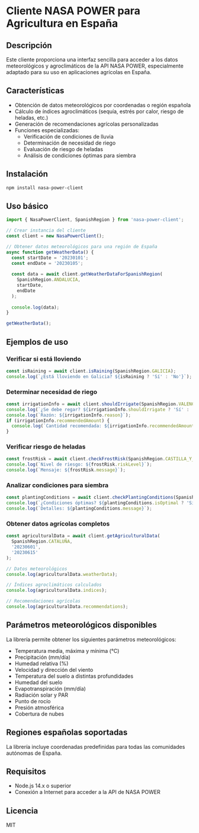 # Cliente NASA POWER para Agricultura en España

## Descripción

Este cliente proporciona una interfaz sencilla para acceder a los datos meteorológicos y agroclimáticos de la API NASA POWER, especialmente adaptado para su uso en aplicaciones agrícolas en España.

## Características

- Obtención de datos meteorológicos por coordenadas o región española
- Cálculo de índices agroclimáticos (sequía, estrés por calor, riesgo de heladas, etc.)
- Generación de recomendaciones agrícolas personalizadas
- Funciones especializadas:
  - Verificación de condiciones de lluvia
  - Determinación de necesidad de riego
  - Evaluación de riesgo de heladas
  - Análisis de condiciones óptimas para siembra

## Instalación

```bash
npm install nasa-power-client
```

## Uso básico

```typescript
import { NasaPowerClient, SpanishRegion } from 'nasa-power-client';

// Crear instancia del cliente
const client = new NasaPowerClient();

// Obtener datos meteorológicos para una región de España
async function getWeatherData() {
  const startDate = '20230101';
  const endDate = '20230105';
  
  const data = await client.getWeatherDataForSpanishRegion(
    SpanishRegion.ANDALUCIA,
    startDate,
    endDate
  );
  
  console.log(data);
}

getWeatherData();
```

## Ejemplos de uso

### Verificar si está lloviendo

```typescript
const isRaining = await client.isRaining(SpanishRegion.GALICIA);
console.log(`¿Está lloviendo en Galicia? ${isRaining ? 'Sí' : 'No'}`);
```

### Determinar necesidad de riego

```typescript
const irrigationInfo = await client.shouldIrrigate(SpanishRegion.VALENCIA);
console.log(`¿Se debe regar? ${irrigationInfo.shouldIrrigate ? 'Sí' : 'No'}`);
console.log(`Razón: ${irrigationInfo.reason}`);
if (irrigationInfo.recommendedAmount) {
  console.log(`Cantidad recomendada: ${irrigationInfo.recommendedAmount} mm`);
}
```

### Verificar riesgo de heladas

```typescript
const frostRisk = await client.checkFrostRisk(SpanishRegion.CASTILLA_Y_LEON);
console.log(`Nivel de riesgo: ${frostRisk.riskLevel}`);
console.log(`Mensaje: ${frostRisk.message}`);
```

### Analizar condiciones para siembra

```typescript
const plantingConditions = await client.checkPlantingConditions(SpanishRegion.ARAGON);
console.log(`¿Condiciones óptimas? ${plantingConditions.isOptimal ? 'Sí' : 'No'}`);
console.log(`Detalles: ${plantingConditions.message}`);
```

### Obtener datos agrícolas completos

```typescript
const agriculturalData = await client.getAgriculturalData(
  SpanishRegion.CATALUÑA,
  '20230601',
  '20230615'
);

// Datos meteorológicos
console.log(agriculturalData.weatherData);

// Índices agroclimáticos calculados
console.log(agriculturalData.indices);

// Recomendaciones agrícolas
console.log(agriculturalData.recommendations);
```

## Parámetros meteorológicos disponibles

La librería permite obtener los siguientes parámetros meteorológicos:

- Temperatura media, máxima y mínima (°C)
- Precipitación (mm/día)
- Humedad relativa (%)
- Velocidad y dirección del viento
- Temperatura del suelo a distintas profundidades
- Humedad del suelo
- Evapotranspiración (mm/día)
- Radiación solar y PAR
- Punto de rocío
- Presión atmosférica
- Cobertura de nubes

## Regiones españolas soportadas

La librería incluye coordenadas predefinidas para todas las comunidades autónomas de España.

## Requisitos

- Node.js 14.x o superior
- Conexión a Internet para acceder a la API de NASA POWER

## Licencia

MIT 